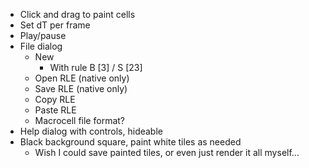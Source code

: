 * Click and drag to paint cells 
* Set dT per frame
* Play/pause
* File dialog
    * New
        * With rule B [3] / S [23]
    * Open RLE (native only)
    * Save RLE (native only)
    * Copy RLE
    * Paste RLE
    * Macrocell file format?
* Help dialog with controls, hideable
* Black background square, paint white tiles as needed
    * Wish I could save painted tiles, or even just render it all myself...
